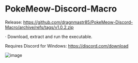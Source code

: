 # PokeMeow-Discord-Macro

Release:
https://github.com/dragnmastr85/PokeMeow-Discord-Macro/archive/refs/tags/v1.0.2.zip

· Download, extract and run the executable.

Requires Discord for Windows:
https://discord.com/download


![image](https://user-images.githubusercontent.com/16077151/174113704-83f08756-7358-469b-a1eb-35a45d70e687.png)

